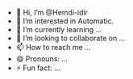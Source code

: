 - 👋 Hi, I’m @Hemdi-idir
- 👀 I’m interested in Automatic.
- 🌱 I’m currently learning ...
- 💞️ I’m looking to collaborate on ...
- 📫 How to reach me ...
- 😄 Pronouns: ...
- ⚡ Fun fact: ...

<!---
Hemdi-idir/Hemdi-idir is a ✨ special ✨ repository because its `README.md` (this file) appears on your GitHub profile.
You can click the Preview link to take a look at your changes.
--->
